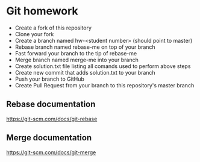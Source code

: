 # Git homework
- Create a fork of this repository
- Clone your fork
- Create a branch named hw-\<student number> (should point to master)
- Rebase branch named rebase-me on top of your branch
- Fast forward your branch to the tip of rebase-me
- Merge branch named merge-me into your branch
- Create solution.txt file listing all comands used to perform above steps
- Create new commit that adds solution.txt to your branch
- Push your branch to GitHub
- Create Pull Request from your branch to this repository's master branch


## Rebase documentation
<https://git-scm.com/docs/git-rebase>

## Merge documentation
<https://git-scm.com/docs/git-merge>
